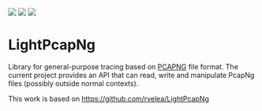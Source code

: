 [![](https://github.com/Technica-Engineering/LightPcapNg/actions/workflows/cmake.yml/badge.svg)](https://github.com/Technica-Engineering/LightPcapNg/actions?query=branch%3Amaster)
[![](https://img.shields.io/github/license/Technica-Engineering/LightPcapNg)](LICENSE)
[![](https://codecov.io/gh/Technica-Engineering/LightPcapNg/branch/master/graph/badge.svg?token=BA5FFK35C2)](https://codecov.io/gh/Technica-Engineering/LightPcapNg)

# LightPcapNg

Library for general-purpose tracing based on [PCAPNG](https://pcapng.github.io/pcapng/) file format.
The current project provides an API that can read, write and manipulate PcapNg files
(possibly outside normal contexts).

This work is based on https://github.com/rvelea/LightPcapNg

